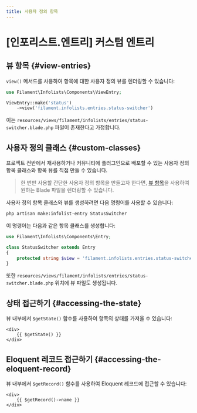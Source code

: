 ```yaml
---
title: 사용자 정의 항목
---
```

# [인포리스트.엔트리] 커스텀 엔트리

<LaracastsBanner
    title="사용자 정의 인포리스트 항목 만들기"
    description="Laracasts의 Build Advanced Components for Filament 시리즈를 시청하세요. 이 시리즈는 컴포넌트 제작 방법과 내부 도구 활용법을 모두 알려줍니다."
    url="https://laracasts.com/series/build-advanced-components-for-filament/episodes/8"
    series="building-advanced-components"
/>

## 뷰 항목 {#view-entries}

`view()` 메서드를 사용하여 항목에 대한 사용자 정의 뷰를 렌더링할 수 있습니다:

```php
use Filament\Infolists\Components\ViewEntry;

ViewEntry::make('status')
    ->view('filament.infolists.entries.status-switcher')
```

이는 `resources/views/filament/infolists/entries/status-switcher.blade.php` 파일이 존재한다고 가정합니다.

## 사용자 정의 클래스 {#custom-classes}

프로젝트 전반에서 재사용하거나 커뮤니티에 플러그인으로 배포할 수 있는 사용자 정의 항목 클래스와 항목 뷰를 직접 만들 수 있습니다.

> 한 번만 사용할 간단한 사용자 정의 항목을 만들고자 한다면, [뷰 항목](#view-entries)을 사용하여 원하는 Blade 파일을 렌더링할 수 있습니다.

사용자 정의 항목 클래스와 뷰를 생성하려면 다음 명령어를 사용할 수 있습니다:

```bash
php artisan make:infolist-entry StatusSwitcher
```

이 명령어는 다음과 같은 항목 클래스를 생성합니다:

```php
use Filament\Infolists\Components\Entry;

class StatusSwitcher extends Entry
{
    protected string $view = 'filament.infolists.entries.status-switcher';
}
```

또한 `resources/views/filament/infolists/entries/status-switcher.blade.php` 위치에 뷰 파일도 생성됩니다.

## 상태 접근하기 {#accessing-the-state}

뷰 내부에서 `$getState()` 함수를 사용하여 항목의 상태를 가져올 수 있습니다:

```blade
<div>
    {{ $getState() }}
</div>
```

## Eloquent 레코드 접근하기 {#accessing-the-eloquent-record}

뷰 내부에서 `$getRecord()` 함수를 사용하여 Eloquent 레코드에 접근할 수 있습니다:

```blade
<div>
    {{ $getRecord()->name }}
</div>
```